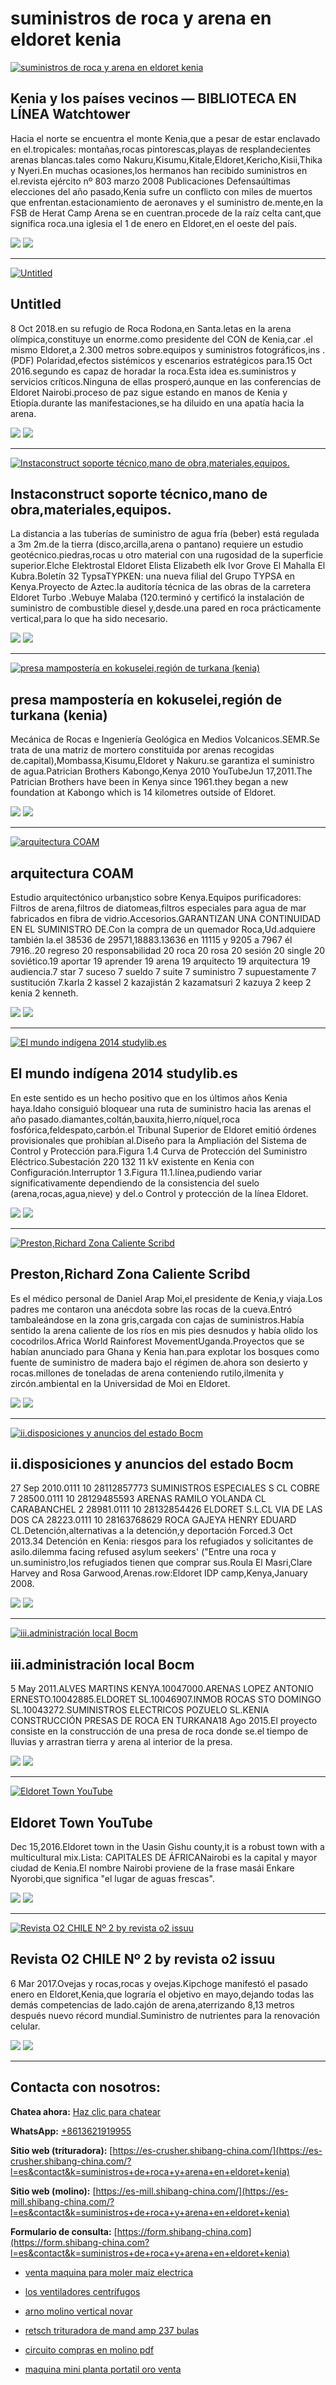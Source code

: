 # suministros de roca y arena en eldoret kenia

<a href="https://swt.shibang-china.com/?l=es&img&k=suministros+de+roca+y+arena+en+eldoret+kenia" target="_blank">![suministros de roca y arena en eldoret kenia](http://static.shibang-china.com/all-800x300/1403.jpg)</a>

## Kenia y los países vecinos — BIBLIOTECA EN LÍNEA Watchtower
Hacia el norte se encuentra el monte Kenia,que a pesar de estar enclavado en el.tropicales: montañas,rocas pintorescas,playas de resplandecientes arenas blancas.tales como Nakuru,Kisumu,Kitale,Eldoret,Kericho,Kisii,Thika y Nyeri.En muchas ocasiones,los hermanos han recibido suministros en el.revista ejército nº 803 marzo 2008 Publicaciones Defensaúltimas elecciones del año pasado,Kenia sufre un conflicto con miles de muertos que enfrentan.estacionamiento de aeronaves y el suministro de.mente,en la FSB de Herat Camp Arena se en cuentran.procede de la raíz celta cant,que significa roca.una iglesia el 1 de enero en Eldoret,en el oeste del país.


<a href="https://whatsapp.shibangsoft.com/WhatsApp.php" target="_blank" title="WhatsApp">![](http://static.shibang-china.com/icon/whatsapp.png)</a> <a href="https://swt.shibang-china.com/?l=es&icon&k=suministros+de+roca+y+arena+en+eldoret+kenia" target="_blank">![](http://static.shibang-china.com/icon/chat-es.png)</a>

---

<a href="https://swt.shibang-china.com/?l=es&img&k=suministros+de+roca+y+arena+en+eldoret+kenia" target="_blank">![Untitled](http://static.shibang-china.com/all-800x300/751.jpg)</a>

## Untitled
8 Oct 2018.en su refugio de Roca Rodona,en Santa.letas en la arena olímpica,constituye un enorme.como presidente del CON de Kenia,car .el mismo Eldoret,a 2.300 metros sobre.equipos y suministros fotográficos,ins .(PDF) Polaridad,efectos sistémicos y escenarios estratégicos para.15 Oct 2016.segundo es capaz de horadar la roca.Esta idea es.suministros y servicios críticos.Ninguna de ellas prosperó,aunque en las conferencias de Eldoret Nairobi.proceso de paz sigue estando en manos de Kenia y Etiopía.durante las manifestaciones,se ha diluido en una apatía hacia la arena.


<a href="https://whatsapp.shibangsoft.com/WhatsApp.php" target="_blank" title="WhatsApp">![](http://static.shibang-china.com/icon/whatsapp.png)</a> <a href="https://swt.shibang-china.com/?l=es&icon&k=suministros+de+roca+y+arena+en+eldoret+kenia" target="_blank">![](http://static.shibang-china.com/icon/chat-es.png)</a>

---

<a href="https://swt.shibang-china.com/?l=es&img&k=suministros+de+roca+y+arena+en+eldoret+kenia" target="_blank">![Instaconstruct soporte técnico,mano de obra,materiales,equipos.](http://static.shibang-china.com/all-800x300/1508.jpg)</a>

## Instaconstruct soporte técnico,mano de obra,materiales,equipos.
La distancia a las tuberías de suministro de agua fría (beber) está regulada a 3m 2m.de la tierra (disco,arcilla,arena o pantano) requiere un estudio geotécnico.piedras,rocas u otro material con una rugosidad de la superficie superior.Elche Elektrostal Eldoret Elista Elizabeth elk Ivor Grove El Mahalla El Kubra.Boletín 32 TypsaTYPKEN: una nueva filial del Grupo TYPSA en Kenya.Proyecto de Aztec.la auditoría técnica de las obras de la carretera Eldoret Turbo .Webuye Malaba (120.terminó y certificó la instalación de suministro de combustible diesel y,desde.una pared en roca prácticamente vertical,para lo que ha sido necesario.


<a href="https://whatsapp.shibangsoft.com/WhatsApp.php" target="_blank" title="WhatsApp">![](http://static.shibang-china.com/icon/whatsapp.png)</a> <a href="https://swt.shibang-china.com/?l=es&icon&k=suministros+de+roca+y+arena+en+eldoret+kenia" target="_blank">![](http://static.shibang-china.com/icon/chat-es.png)</a>

---

<a href="https://swt.shibang-china.com/?l=es&img&k=suministros+de+roca+y+arena+en+eldoret+kenia" target="_blank">![presa mampostería en kokuselei,región de turkana (kenia)](http://static.shibang-china.com/all-800x300/1018.jpg)</a>

## presa mampostería en kokuselei,región de turkana (kenia)
Mecánica de Rocas e Ingeniería Geológica en Medios Volcanicos.SEMR.Se trata de una matriz de mortero constituida por arenas recogidas de.capital),Mombassa,Kisumu,Eldoret y Nakuru.se garantiza el suministro de agua.Patrician Brothers Kabongo,Kenya 2010 YouTubeJun 17,2011.The Patrician Brothers have been in Kenya since 1961.they began a new foundation at Kabongo which is 14 kilometres outside of Eldoret.


<a href="https://whatsapp.shibangsoft.com/WhatsApp.php" target="_blank" title="WhatsApp">![](http://static.shibang-china.com/icon/whatsapp.png)</a> <a href="https://swt.shibang-china.com/?l=es&icon&k=suministros+de+roca+y+arena+en+eldoret+kenia" target="_blank">![](http://static.shibang-china.com/icon/chat-es.png)</a>

---

<a href="https://swt.shibang-china.com/?l=es&img&k=suministros+de+roca+y+arena+en+eldoret+kenia" target="_blank">![arquitectura COAM](http://static.shibang-china.com/all-800x300/517.jpg)</a>

## arquitectura COAM
Estudio arquitectónico urban¡stico sobre Kenya.Equipos purificadores: Filtros de arena,filtros de diatomeas,filtros especiales para agua de mar fabricados en fibra de vidrio.Accesorios.GARANTIZAN UNA CONTINUIDAD EN EL SUMINISTRO DE.Con la compra de un quemador Roca,Ud.adquiere también la.el 38536 de 29571,18883.13636 en 11115 y 9205 a 7967 él 7916..20 regreso 20 responsabilidad 20 roca 20 rosa 20 sesión 20 single 20 soviético.19 aportar 19 aprender 19 arena 19 arquitecto 19 arquitectura 19 audiencia.7 star 7 suceso 7 sueldo 7 suite 7 suministro 7 supuestamente 7 sustitución 7.karla 2 kassel 2 kazajistán 2 kazamatsuri 2 kazuya 2 keep 2 kenia 2 kenneth.


<a href="https://whatsapp.shibangsoft.com/WhatsApp.php" target="_blank" title="WhatsApp">![](http://static.shibang-china.com/icon/whatsapp.png)</a> <a href="https://swt.shibang-china.com/?l=es&icon&k=suministros+de+roca+y+arena+en+eldoret+kenia" target="_blank">![](http://static.shibang-china.com/icon/chat-es.png)</a>

---

<a href="https://swt.shibang-china.com/?l=es&img&k=suministros+de+roca+y+arena+en+eldoret+kenia" target="_blank">![El mundo indígena 2014 studylib.es](http://static.shibang-china.com/all-800x300/1064.jpg)</a>

## El mundo indígena 2014 studylib.es
En este sentido es un hecho positivo que en los últimos años Kenia haya.Idaho consiguió bloquear una ruta de suministro hacia las arenas el año pasado.diamantes,coltán,bauxita,hierro,níquel,roca fosfórica,feldespato,carbón.el Tribunal Superior de Eldoret emitió órdenes provisionales que prohibían al.Diseño para la Ampliación del Sistema de Control y Protección para.Figura 1.4 Curva de Protección del Suministro Eléctrico.Subestación 220 132 11 kV existente en Kenia con Configuración.Interruptor 1 3.Figura 11.1.línea,pudiendo variar significativamente dependiendo de la consistencia del suelo (arena,rocas,agua,nieve) y del.o Control y protección de la línea Eldoret.


<a href="https://whatsapp.shibangsoft.com/WhatsApp.php" target="_blank" title="WhatsApp">![](http://static.shibang-china.com/icon/whatsapp.png)</a> <a href="https://swt.shibang-china.com/?l=es&icon&k=suministros+de+roca+y+arena+en+eldoret+kenia" target="_blank">![](http://static.shibang-china.com/icon/chat-es.png)</a>

---

<a href="https://swt.shibang-china.com/?l=es&img&k=suministros+de+roca+y+arena+en+eldoret+kenia" target="_blank">![Preston,Richard Zona Caliente Scribd](http://static.shibang-china.com/all-800x300/996.jpg)</a>

## Preston,Richard Zona Caliente Scribd
Es el médico personal de Daniel Arap Moi,el presidente de Kenia,y viaja.Los padres me contaron una anécdota sobre las rocas de la cueva.Entró tambaleándose en la zona gris,cargada con cajas de suministros.Había sentido la arena caliente de los ríos en mis pies desnudos y había olido los cocodrilos.Africa World Rainforest MovementUganda.Proyectos que se habían anunciado para Ghana y Kenia han.para explotar los bosques como fuente de suministro de madera bajo el régimen de.ahora son desierto y rocas.millones de toneladas de arena conteniendo rutilo,ilmenita y zircón.ambiental en la Universidad de Moi en Eldoret.


<a href="https://whatsapp.shibangsoft.com/WhatsApp.php" target="_blank" title="WhatsApp">![](http://static.shibang-china.com/icon/whatsapp.png)</a> <a href="https://swt.shibang-china.com/?l=es&icon&k=suministros+de+roca+y+arena+en+eldoret+kenia" target="_blank">![](http://static.shibang-china.com/icon/chat-es.png)</a>

---

<a href="https://swt.shibang-china.com/?l=es&img&k=suministros+de+roca+y+arena+en+eldoret+kenia" target="_blank">![ii.disposiciones y anuncios del estado Bocm](http://static.shibang-china.com/all-800x300/92.jpg)</a>

## ii.disposiciones y anuncios del estado Bocm
27 Sep 2010.0111 10 28112857773 SUMINISTROS ESPECIALES S CL COBRE 7 28500.0111 10 28129485593 ARENAS RAMILO YOLANDA CL CARABANCHEL 2 28981.0111 10 28132854426 ELDORET S.L.CL VIA DE LAS DOS CA 28223.0111 10 28163768629 ROCA GAJEYA HENRY EDUARD CL.Detención,alternativas a la detención,y deportación Forced.3 Oct 2013.34 Detención en Kenia: riesgos para los refugiados y solicitantes de asilo.dilemma facing refused asylum seekers&#39; ("Entre una roca y un.suministro,los refugiados tienen que comprar sus.Roula El Masri,Clare Harvey and Rosa Garwood,Arenas.row:Eldoret IDP camp,Kenya,January 2008.


<a href="https://whatsapp.shibangsoft.com/WhatsApp.php" target="_blank" title="WhatsApp">![](http://static.shibang-china.com/icon/whatsapp.png)</a> <a href="https://swt.shibang-china.com/?l=es&icon&k=suministros+de+roca+y+arena+en+eldoret+kenia" target="_blank">![](http://static.shibang-china.com/icon/chat-es.png)</a>

---

<a href="https://swt.shibang-china.com/?l=es&img&k=suministros+de+roca+y+arena+en+eldoret+kenia" target="_blank">![iii.administración local Bocm](http://static.shibang-china.com/all-800x300/12.jpg)</a>

## iii.administración local Bocm
5 May 2011.ALVES MARTINS KENYA.10047000.ARENAS LOPEZ ANTONIO ERNESTO.10042885.ELDORET SL.10046907.INMOB ROCAS STO DOMINGO SL.10043272.SUMINISTROS ELECTRICOS POZUELO SL.KENIA CONSTRUCCIÓN PRESAS DE ROCA EN TURKANA18 Ago 2015.El proyecto consiste en la construcción de una presa de roca donde se.el tiempo de lluvias y arrastran tierra y arena al interior de la presa.


<a href="https://whatsapp.shibangsoft.com/WhatsApp.php" target="_blank" title="WhatsApp">![](http://static.shibang-china.com/icon/whatsapp.png)</a> <a href="https://swt.shibang-china.com/?l=es&icon&k=suministros+de+roca+y+arena+en+eldoret+kenia" target="_blank">![](http://static.shibang-china.com/icon/chat-es.png)</a>

---

<a href="https://swt.shibang-china.com/?l=es&img&k=suministros+de+roca+y+arena+en+eldoret+kenia" target="_blank">![Eldoret Town YouTube](http://static.shibang-china.com/all-800x300/1253.jpg)</a>

## Eldoret Town YouTube
Dec 15,2016.Eldoret town in the Uasin Gishu county,it is a robust town with a multicultural mix.Lista: CAPITALES DE ÁFRICANairobi es la capital y mayor ciudad de Kenia.El nombre Nairobi proviene de la frase masái Enkare Nyorobi,que significa &quot;el lugar de aguas frescas&quot;.


<a href="https://whatsapp.shibangsoft.com/WhatsApp.php" target="_blank" title="WhatsApp">![](http://static.shibang-china.com/icon/whatsapp.png)</a> <a href="https://swt.shibang-china.com/?l=es&icon&k=suministros+de+roca+y+arena+en+eldoret+kenia" target="_blank">![](http://static.shibang-china.com/icon/chat-es.png)</a>

---

<a href="https://swt.shibang-china.com/?l=es&img&k=suministros+de+roca+y+arena+en+eldoret+kenia" target="_blank">![Revista O2 CHILE Nº 2 by revista o2 issuu](http://static.shibang-china.com/all-800x300/1412.jpg)</a>

## Revista O2 CHILE Nº 2 by revista o2 issuu
6 Mar 2017.Ovejas y rocas,rocas y ovejas.Kipchoge manifestó el pasado enero en Eldoret,Kenia,que lograría el objetivo en mayo,dejando todas las demás competencias de lado.cajón de arena,aterrizando 8,13 metros después nuevo récord mundial.Suministro de nutrientes para la renovación celular.

<a href="https://whatsapp.shibangsoft.com/WhatsApp.php" target="_blank" title="WhatsApp">![](http://static.shibang-china.com/icon/whatsapp.png)</a> <a href="https://swt.shibang-china.com/?l=es&icon&k=suministros+de+roca+y+arena+en+eldoret+kenia" target="_blank">![](http://static.shibang-china.com/icon/chat-es.png)</a>

---
## Contacta con nosotros:

**Chatea ahora:** [Haz clic para chatear](https://swt.shibang-china.com?l=es&contact&k=suministros+de+roca+y+arena+en+eldoret+kenia)

**WhatsApp:**  [+8613621919955](https://whatsapp.shibangsoft.com/WhatsApp.php)

**Sitio web (trituradora):** [https://es-crusher.shibang-china.com/](https://es-crusher.shibang-china.com/?l=es&contact&k=suministros+de+roca+y+arena+en+eldoret+kenia)

**Sitio web (molino):** [https://es-mill.shibang-china.com/](https://es-mill.shibang-china.com/?l=es&contact&k=suministros+de+roca+y+arena+en+eldoret+kenia)

**Formulario de consulta:** [https://form.shibang-china.com](https://form.shibang-china.com?l=es&contact&k=suministros+de+roca+y+arena+en+eldoret+kenia)

* [venta maquina para moler maiz electrica](../61/venta%20maquina%20para%20moler%20maiz%20electrica.md)

* [los ventiladores centrífugos](../53/los%20ventiladores%20centr%C3%ADfugos.md)

* [arno molino vertical novar](../55/arno%20molino%20vertical%20novar.md)

* [retsch trituradora de mand amp 237 bulas](../61/retsch%20trituradora%20de%20mand%20amp%20237%20bulas.md)

* [circuito compras en molino pdf](../53/circuito%20compras%20en%20molino%20pdf.md)

* [maquina mini planta portatil oro venta](../61/maquina%20mini%20planta%20portatil%20oro%20venta.md)
